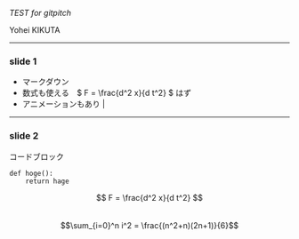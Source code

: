 *TEST for gitpitch*

Yohei KIKUTA

---
### slide 1

- マークダウン
- 数式も使える　$ F = \frac{d^2 x}{d t^2} $ はず
- アニメーションもあり |

---
### slide 2

コードブロック

```
def hoge():
    return hage
```

$$ F = \frac{d^2 x}{d t^2} $$  
$$\sum_{i=0}^n i^2 = \frac{(n^2+n)(2n+1)}{6}$$
